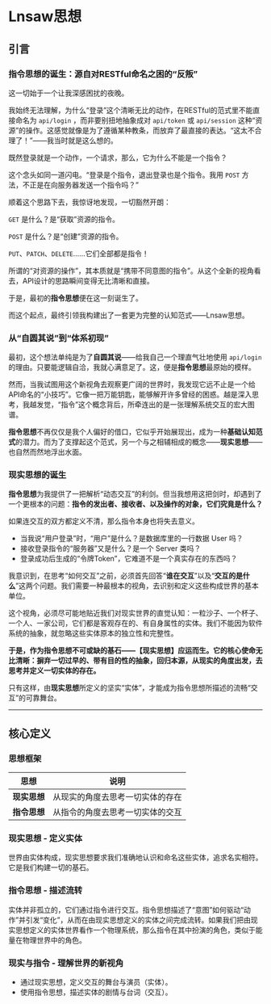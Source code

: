 # Lnsaw思想

## 引言
### 指令思想的诞生：源自对RESTful命名之困的“反叛”
这一切始于一个让我深感困扰的夜晚。

我始终无法理解，为什么“登录”这个清晰无比的动作，在RESTful的范式里不能直接命名为 `api/login` ，而非要别扭地抽象成对 `api/token` 或 `api/session` 这种“资源”的操作。这感觉就像是为了遵循某种教条，而放弃了最直接的表达。“这太不合理了！”——我当时就是这么想的。

既然登录就是一个动作，一个请求，那么，它为什么不能是一个指令？

这个念头如同一道闪电。“登录是个指令，退出登录也是个指令。我用 `POST` 方法，不正是在向服务器发送一个指令吗？”

顺着这个思路下去，我惊讶地发现，一切豁然开朗：

`GET` 是什么？是“获取”资源的指令。

`POST` 是什么？是“创建”资源的指令。

`PUT`、`PATCH`、`DELETE`……它们全部都是指令！

所谓的“对资源的操作”，其本质就是“携带不同意图的指令”。从这个全新的视角看去，API设计的思路瞬间变得无比清晰和直接。

于是，最初的**指令思想**便在这一刻诞生了。

而这个起点，最终引领我构建出了一套更为完整的认知范式——Lnsaw思想。

### 从“自圆其说”到“体系初现”
最初，这个想法单纯是为了**自圆其说**——给我自己一个理直气壮地使用 `api/login` 的理由。只要能逻辑自洽，我就心满意足了。这，便是**指令思想**最原始的模样。

然而，当我试图用这个新视角去观察更广阔的世界时，我发现它远不止是一个给API命名的“小技巧”。它像一把万能钥匙，能够解开许多曾经的困惑。越是深入思考，我越发觉，“指令”这个概念背后，所牵连出的是一张理解系统交互的宏大图谱。

**指令思想**不再仅仅是我个人偏好的借口，它似乎开始展现出，成为一种**基础认知范式**的潜力。而为了支撑起这个范式，另一个与之相辅相成的概念——**现实思想**——也自然而然地浮出水面。

### 现实思想的诞生
**指令思想**为我提供了一把解析“动态交互”的利剑。但当我想用这把剑时，却遇到了一个更根本的问题：**指令的发出者、接收者、以及操作的对象，它们究竟是什么？**

如果连交互的双方都定义不清，那么指令本身也将失去意义。
+ 当我说“用户登录”时，“用户”是什么？是数据库里的一行数据 User 吗？
+ 接收登录指令的“服务器”又是什么？是一个 Server 类吗？
+ 登录成功后生成的“令牌Token”，它难道不是一个真实存在的东西吗？

我意识到，在思考“如何交互”之前，必须首先回答“**谁在交互**”以及“**交互的是什么**”这两个问题。我们需要一种最根本的视角，去识别和定义这些构成世界的基本单位。

这个视角，必须尽可能地贴近我们对现实世界的直觉认知：一粒沙子、一个杯子、一个人、一家公司，它们都是客观存在的、有自身属性的实体。我们不能因为软件系统的抽象，就忽略这些实体原本的独立性和完整性。

**于是，作为指令思想不可或缺的基石——【现实思想】应运而生。它的核心使命无比清晰：摒弃一切过早的、带有目的性的抽象，回归本源，从现实的角度出发，去思考并定义一切实体的存在。**

只有这样，由**现实思想**所定义的坚实“实体”，才能成为指令思想所描述的流畅“交互”的可靠舞台。

****
## 核心定义
### 思想框架
| **思想** | **说明** |
| - | - |
| **现实思想** | 从现实的角度去思考一切实体的存在 |
| **指令思想** | 从指令的角度去思考一切实体的交互 |

### 现实思想 - 定义实体
世界由实体构成，现实思想要求我们准确地认识和命名这些实体，追求名实相符。它是我们构建一切的基石。

### 指令思想 - 描述流转
实体并非孤立的，它们通过指令进行交互。指令思想描述了“意图”如何驱动“动作”并引发“变化”，从而在由现实思想定义的实体之间完成流转。如果我们把由现实思想定义的实体世界看作一个物理系统，那么指令在其中扮演的角色，类似于能量在物理世界中的角色。

### 现实与指令 - 理解世界的新视角 
+ 通过现实思想，定义交互的舞台与演员（实体）。
+ 使用指令思想，描述实体的剧情与台词（交互）。